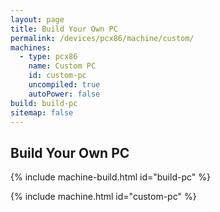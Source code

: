 ```yaml
---
layout: page
title: Build Your Own PC
permalink: /devices/pcx86/machine/custom/
machines:
  - type: pcx86
    name: Custom PC
    id: custom-pc
    uncompiled: true
    autoPower: false
build: build-pc
sitemap: false
---
```


Build Your Own PC
---

{% include machine-build.html id="build-pc" %}

{% include machine.html id="custom-pc" %}
